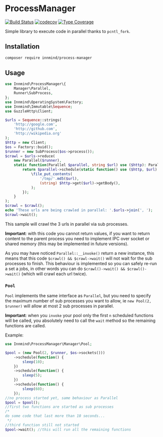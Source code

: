 # ProcessManager

[![Build Status](https://github.com/Innmind/ProcessManager/workflows/CI/badge.svg?branch=master)](https://github.com/Innmind/ProcessManager/actions?query=workflow%3ACI)
[![codecov](https://codecov.io/gh/Innmind/ProcessManager/branch/develop/graph/badge.svg)](https://codecov.io/gh/Innmind/ProcessManager)
[![Type Coverage](https://shepherd.dev/github/Innmind/ProcessManager/coverage.svg)](https://shepherd.dev/github/Innmind/ProcessManager)

Simple library to execute code in parallel thanks to `pcntl_fork`.

## Installation

```sh
composer require innmind/process-manager
```

## Usage

```php
use Innmind\ProcessManager\{
    Manager\Parallel,
    Runner\SubProcess,
};
use Innmind\OperatingSystem\Factory;
use Innmind\Immutable\Sequence;
use GuzzleHttp\Client;

$urls = Sequence::strings(
    'http://google.com',
    'http://github.com',
    'http://wikipedia.org'
);
$http = new Client;
$os = Factory::buid();
$runner = new SubProcess($os->process());
$crawl = $urls->reduce(
    new Parallel($runner),
    static function(Parallel $parallel, string $url) use ($http): Parallel {
        return $parallel->schedule(static function() use ($http, $url): void {
            \file_put_contents(
                '/tmp/'.md5($url),
                (string) $http->get($url)->getBody(),
            );
        });
    }
);
$crawl = $crawl();
echo 'These urls are being crawled in parallel: '.$urls->join(', ');
$crawl->wait();
```

This sample will crawl the 3 urls in parallel via sub processes.

**Important**: with this code you cannot return values, if you want to return content to the parent process you need to implement IPC over socket or shared memory (this may be implemented in future versions).

As you may have noticed `Parallel::__invoke()` return a new instance, this means that this code `$crawl() && $crawl->wait()` will not wait for the sub processes to finish. This behaviour is implemented so you can safely re-run a set a jobs, in other words you can do `$crawl()->wait() && $crawl()->wait()` (which will crawl each url twice).

### `Pool`

`Pool` implements the same interface as `Parallel`, but you need to specify the maximum number of sub processes you want to allow, ie `new Pool(2, $runner)` will allow at most 2 sub processes in parallel.

**Important**: when you `invoke` your pool only the first `n` scheduled functions will be called, you absolutely need to call the `wait` method so the remaining functions are called.

Example:

```php
use Innmind\ProcessManager\Manager\Pool;

$pool = (new Pool(2, $runner, $os->sockets()))
    ->schedule(function() {
        sleep(10);
    })
    ->schedule(function() {
        sleep(5);
    })
    ->schedule(function() {
        sleep(60);
    });
//no process started yet, same behaviour as Parallel
$pool = $pool();
//first two functions are started as sub processes
/*
do some code that last more than 10 seconds...
 */
//third function still not started
$pool->wait(); //this will run all the remaining functions
```
